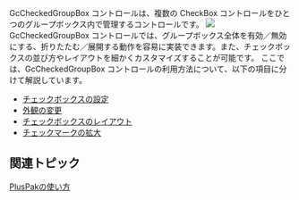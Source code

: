 GcCheckedGroupBox コントロールは、複数の CheckBox コントロールをひとつのグループボックス内で管理するコントロールです。
![](/DOCUMENT_SITE_LINK_PREFIX_HERE/document-site-files/images/06fadbb1-c461-433a-b385-ae4966e56069/images/gccheckedgroupbox.png)
GcCheckedGroupBox コントロールでは、グループボックス全体を有効／無効にする、折りたたむ／展開する動作を容易に実装できます。また、チェックボックスの並び方やレイアウトを細かくカスタマイズすることが可能です。
ここでは、GcCheckedGroupBox コントロールの利用方法について、以下の項目に分けて解説しています。

* [チェックボックスの設定](gcdocsite__documentlink?toc-item-id=4bea884c-5a70-45e3-a19a-886702db9446)
* [外観の変更](gcdocsite__documentlink?toc-item-id=3ce78a00-9fdb-4ad7-b49e-8fe74b959406)
* [チェックボックスのレイアウト](gcdocsite__documentlink?toc-item-id=cbe8017f-3c54-413b-a12c-3ed521efa3bd)
* [チェックマークの拡大](gcdocsite__documentlink?toc-item-id=cc68cdb0-262e-4b86-b640-b3287c27528b)

## 関連トピック

[PlusPakの使い方](gcdocsite__documentlink?toc-item-id=f660d5eb-01cf-4c16-8edb-cac373cd0651)